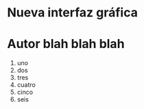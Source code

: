 # Nueva interfaz gráfica
# Autor blah blah blah

1. uno
99. dos
1923. tres
23. cuatro
14. cinco
9. seis
